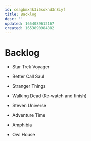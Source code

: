 ```yaml
---
id: ceagbmx4k3i5sokhd3n8iyf
title: Backlog
desc: ''
updated: 1654089612167
created: 1653890984882
---
```


# Backlog

- Star Trek Voyager
- Better Call Saul
- Stranger Things
- Walking Dead (Re-watch and finish)

- Steven Universe
- Adventure Time
- Amphibia
- Owl House
